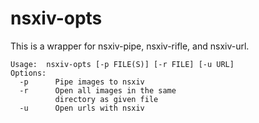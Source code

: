 # nsxiv-opts

This is a wrapper for nsxiv-pipe, nsxiv-rifle, and nsxiv-url.

```
Usage:  nsxiv-opts [-p FILE(S)] [-r FILE] [-u URL]
Options:
  -p      Pipe images to nsxiv
  -r      Open all images in the same
          directory as given file
  -u      Open urls with nsxiv
```
